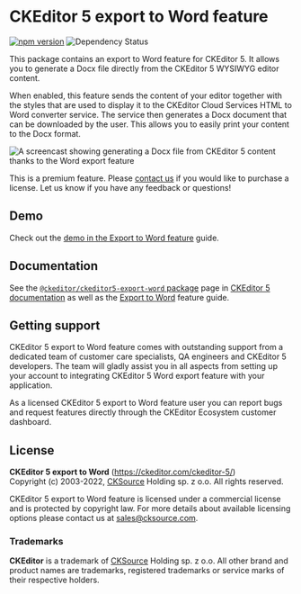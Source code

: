 CKEditor 5 export to Word feature
=================================

[![npm version](https://badge.fury.io/js/%40ckeditor%2Fckeditor5-export-word.svg)](https://www.npmjs.com/package/@ckeditor/ckeditor5-export-word)
![Dependency Status](https://img.shields.io/librariesio/release/npm/@ckeditor/ckeditor5-export-word)

This package contains an export to Word feature for CKEditor 5. It allows you to generate a Docx file directly from the CKEditor 5 WYSIWYG editor content.

When enabled, this feature sends the content of your editor together with the styles that are used to display it to the CKEditor Cloud Services HTML to Word converter service. The service then generates a Docx document that can be downloaded by the user. This allows you to easily print your content to the Docx format.

![A screencast showing generating a Docx file from CKEditor 5 content thanks to the Word export feature](https://c.cksource.com/a/1/img/npm/ckeditor-5-word-export.gif)

This is a premium feature. Please [contact us](https://ckeditor.com/contact/) if you would like to purchase a license. Let us know if you have any feedback or questions!

## Demo

Check out the [demo in the Export to Word feature](https://ckeditor.com/docs/ckeditor5/latest/features/export-word.html#demo) guide.

## Documentation

See the [`@ckeditor/ckeditor5-export-word` package](https://ckeditor.com/docs/ckeditor5/latest/api/export-word.html) page in [CKEditor 5 documentation](https://ckeditor.com/docs/ckeditor5/latest/) as well as the [Export to Word](https://ckeditor.com/docs/ckeditor5/latest/features/export-word.html) feature guide.

## Getting support

CKEditor 5 export to Word feature comes with outstanding support from a dedicated team of customer care specialists, QA engineers and CKEditor 5 developers. The team will gladly assist you in all aspects from setting up your account to integrating CKEditor 5 Word export feature with your application.

As a licensed CKEditor 5 export to Word feature user you can report bugs and request features directly through the CKEditor Ecosystem customer dashboard.


## License

**CKEditor 5 export to Word** (https://ckeditor.com/ckeditor-5/)<br>
Copyright (c) 2003-2022, [CKSource](https://cksource.com) Holding sp. z o.o. All rights reserved.

CKEditor 5 export to Word feature is licensed under a commercial license and is protected by copyright law.
For more details about available licensing options please contact us at sales@cksource.com.

### Trademarks

**CKEditor** is a trademark of [CKSource](https://cksource.com) Holding sp. z o.o. All other brand and product names are trademarks, registered trademarks or service marks of their respective holders.
